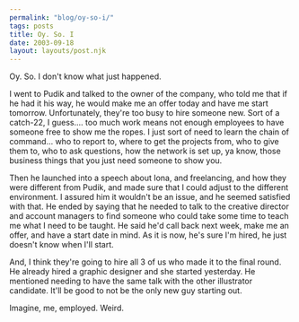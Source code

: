 ```yaml
---
permalink: "blog/oy-so-i/"
tags: posts
title: Oy. So. I
date: 2003-09-18
layout: layouts/post.njk
---
```


Oy. So. I don't know what just happened.

I went to Pudik and talked to the owner of the company, who told me that if he had it his way, he would make me an offer today and have me start tomorrow. Unfortunately, they're too busy to hire someone new. Sort of a catch-22, I guess.... too much work means not enough employees to have someone free to show me the ropes. I just sort of need to learn the chain of command... who to report to, where to get the projects from, who to give them to, who to ask questions, how the network is set up, ya know, those business things that you just need someone to show you.

Then he launched into a speech about Iona, and freelancing, and how they were different from Pudik, and made sure that I could adjust to the different environment. I assured him it wouldn't be an issue, and he seemed satisfied with that. He ended by saying that he needed to talk to the creative director and account managers to find someone who could take some time to teach me what I need to be taught. He said he'd call back next week, make me an offer, and have a start date in mind. As it is now, he's sure I'm hired, he just doesn't know when I'll start. 

And, I think they're going to hire all 3 of us who made it to the final round. He already hired a graphic designer and she started yesterday. He mentioned needing to have the same talk with the other illustrator candidate. It'll be good to not be the only new guy starting out. 

Imagine, me, employed. Weird.